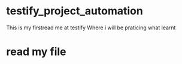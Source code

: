 # testify_project_automation
This is my firstread me at testify
Where i will be praticing what learnt
# read my file